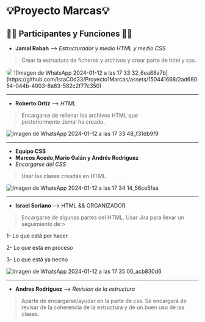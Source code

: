 <h1>💡Proyecto Marcas💡</h1>

## 🧑‍💻 Participantes y Funciones 🧑‍💻
- **Jamal Rabah** --> _Estructurador y medio HTML y medio CSS_
> Crear la estructura de ficheros y archivos y crear parte de html y css.

<img src="[URL_de_la_imagen](https://github.com/IsraC0d33/Proyecto1Marcas/assets/150441668/2ad68054-044b-4003-8a83-582c2f77c350)" style="border-radius: 10px;">
![Imagen de WhatsApp 2024-01-12 a las 17 33 32_6ea88a7b](https://github.com/IsraC0d33/Proyecto1Marcas/assets/150441668/2ad68054-044b-4003-8a83-582c2f77c350)

-------------------------------------------------------------------------------------

- **Roberto Ortiz** --> _HTML_
> Encargarse de rellenar los archivos HTML que posteriormente Jamal ha creado.

![Imagen de WhatsApp 2024-01-12 a las 17 33 48_f31db9f9](https://github.com/IsraC0d33/Proyecto1Marcas/assets/150441668/52bbf39a-178b-4b53-8f03-21f3ec3b8881)

-------------------------------------------------------------------------------------

- **Equipo CSS**
- **Marcos Acedo,Mario Galán y Andrés Rodriguez**
- _Encargarse del CSS_
> Usar las clases creadas en HTML

![Imagen de WhatsApp 2024-01-12 a las 17 34 14_56ce5faa](https://github.com/IsraC0d33/Proyecto1Marcas/assets/150441668/6d4732da-7c8b-454b-b931-4a82e14dc684)

-------------------------------------------------------------------------------------

- **Israel Soriano** --> HTML && ORGANIZADOR
> Encargarse de algunas partes del HTML.
> Usar Jira para llevar un seguimiento de:>
  
1- Lo que está por hacer
  
2- Lo que está en proceso

3- Lo que está ya hecho

![Imagen de WhatsApp 2024-01-12 a las 17 35 00_acb830d6](https://github.com/IsraC0d33/Proyecto1Marcas/assets/150441668/6d58a8d9-b76c-477b-a9ad-0d53d3357624)

-------------------------------------------------------------------------------------

- **Andres Rodriguez** --> _Revision de la estructura_
> Aparte de encargarse/ayudar en la parte de css.
> Se encargará de revisar de la coherencia de la estructura y de un buen uso de las clases.

